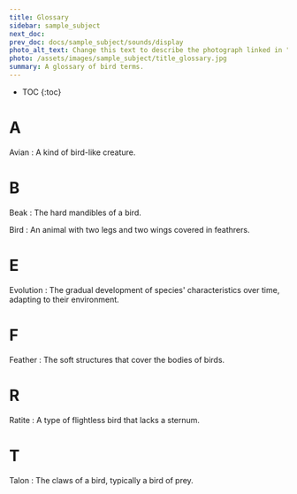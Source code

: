 ```yaml
---
title: Glossary
sidebar: sample_subject
next_doc: 
prev_doc: docs/sample_subject/sounds/display
photo_alt_text: Change this text to describe the photograph linked in "photo".
photo: /assets/images/sample_subject/title_glossary.jpg
summary: A glossary of bird terms.
---
```


* TOC
{:toc}

# A

Avian
: A kind of bird-like creature.

# B

Beak
: The hard mandibles of a bird.

Bird
: An animal with two legs and two wings covered in feathrers.

# E

Evolution
: The gradual development of species' characteristics over time, adapting to their environment.

# F

Feather
: The soft structures that cover the bodies of birds.

# R

Ratite
: A type of flightless bird that lacks a sternum.

# T

Talon
: The claws of a bird, typically a bird of prey.

